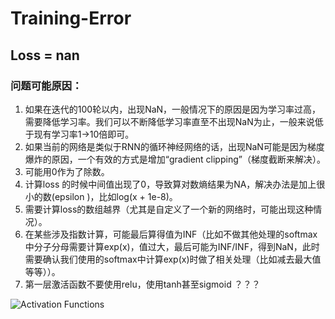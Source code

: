 # Training-Error

## Loss = nan

### 问题可能原因：

1. 如果在迭代的100轮以内，出现NaN，一般情况下的原因是因为学习率过高，需要降低学习率。我们可以不断降低学习率直至不出现NaN为止，一般来说低于现有学习率1→10倍即可。  
2. 如果当前的网络是类似于RNN的循环神经网络的话，出现NaN可能是因为梯度爆炸的原因，一个有效的方式是增加“gradient clipping”（梯度截断来解决）。  
3. 可能用0作为了除数。    
4. 计算loss 的时候中间值出现了0，导致算对数熵结果为NA，解决办法是加上很小的数(epsilon )，比如log(x + 1e-8)。   
5. 需要计算loss的数组越界（尤其是自定义了一个新的网络时，可能出现这种情况）。   
6. 在某些涉及指数计算，可能最后算得值为INF（比如不做其他处理的softmax中分子分母需要计算exp(x)，值过大，最后可能为INF/INF，得到NaN，此时需要确认我们使用的softmax中计算exp(x)时做了相关处理（比如减去最大值等等））。  
7. 第一层激活函数不要使用relu，使用tanh甚至sigmoid ？？？

![Activation Functions](https://github.com/wonniu/Training-Error/image/activations.png)
